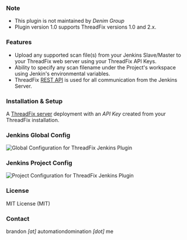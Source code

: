 ### Note ###
- This plugin is not maintained by *Denim Group*
- Plugin version 1.0 supports ThreadFix versions 1.0 and 2.x. 

### Features ###
- Upload any supported scan file(s) from your Jenkins Slave/Master to your ThreadFix web server using your ThreadFix API Keys.
- Ability to specify any scan filename under the Project's workspace using Jenkin's environmental variables.
- ThreadFix [REST API](https://github.com/denimgroup/threadfix/wiki/Threadfix-REST-Interface) is used for all communication from the Jenkins Server.

### Installation & Setup ###
A [ThreadFix server](http://www.threadfix.org/download/) deployment with an *API Key* created from your ThreadFix installation.

### Jenkins Global Config ###
![Global Configuration for ThreadFix Jenkins Plugin](https://raw.githubusercontent.com/jenkinsci/threadfix-plugin/master/images/ThreadFixJenkinsGlobalConfig.png)

### Jenkins Project Config ###
![Project Configuration for ThreadFix Jenkins Plugin](https://raw.githubusercontent.com/jenkinsci/threadfix-plugin/master/images/ThreadFixJenkinsProjectConfig.png)

### License ###
MIT License (MIT)

### Contact ###
brandon _[at]_ automationdomination _[dot]_ me
